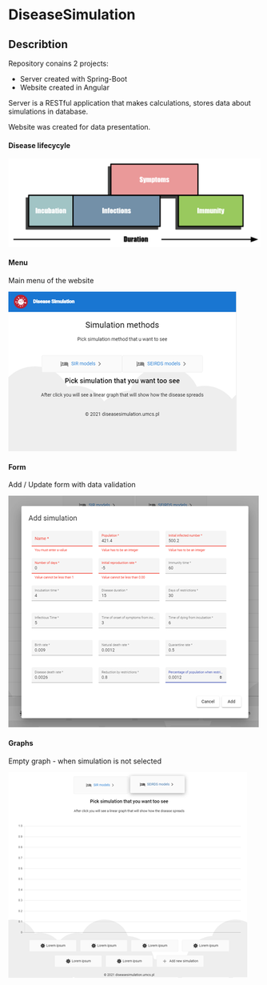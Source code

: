 # DiseaseSimulation

## Describtion

Repository conains 2 projects:

- Server created with Spring-Boot
- Website created in Angular

Server is a RESTful application that makes calculations, stores data about simulations in database.

Website was created for data presentation.

#### Disease lifecycyle

![Infection diagram](/doc/infectiondiagram.png)

#### Menu

Main menu of the website

![Menu](/doc/menu.png)

#### Form

Add / Update form with data validation

![Form](/doc/error-validation.png)

#### Graphs

Empty graph - when simulation is not selected

![Empty graph](/doc/empty-graph.png)
